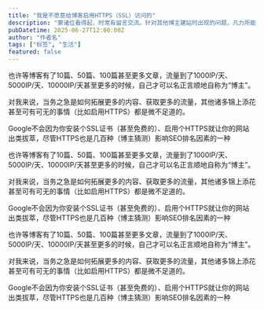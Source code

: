 ```yaml
---
title: "我是不愿意给博客启用HTTPS（SSL）访问的"
description: "蒙诸位看得起，时常有留言交流。针对其他博主建站时出现的问题，凡力所能及的我都尽力回答，并筛选后贴在文章内作为补充和更新"
pubDatetime: 2025-06-27T12:00:00Z
author: "作者名"
tags: ["标签", "生活"]
featured: false
---
```

也许等博客有了10篇、50篇、100篇甚至更多文章，流量到了1000IP/天、5000IP/天、10000IP/天甚至更多的时候，自己才可以名正言顺地自称为“博主”。

对我来说，当务之急是如何拓展更多的内容、获取更多的流量，其他诸多锦上添花甚至可有可无的事情（比如启用HTTPS）都是微不足道的。


Google不会因为你安装个SSL证书（甚至免费的）、启用个HTTPS就让你的网站出类拔萃，尽管HTTPS也是几百种（博主猜测）影响SEO排名因素的一种

也许等博客有了10篇、50篇、100篇甚至更多文章，流量到了1000IP/天、5000IP/天、10000IP/天甚至更多的时候，自己才可以名正言顺地自称为“博主”。

对我来说，当务之急是如何拓展更多的内容、获取更多的流量，其他诸多锦上添花甚至可有可无的事情（比如启用HTTPS）都是微不足道的。


Google不会因为你安装个SSL证书（甚至免费的）、启用个HTTPS就让你的网站出类拔萃，尽管HTTPS也是几百种（博主猜测）影响SEO排名因素的一种

也许等博客有了10篇、50篇、100篇甚至更多文章，流量到了1000IP/天、5000IP/天、10000IP/天甚至更多的时候，自己才可以名正言顺地自称为“博主”。

对我来说，当务之急是如何拓展更多的内容、获取更多的流量，其他诸多锦上添花甚至可有可无的事情（比如启用HTTPS）都是微不足道的。


Google不会因为你安装个SSL证书（甚至免费的）、启用个HTTPS就让你的网站出类拔萃，尽管HTTPS也是几百种（博主猜测）影响SEO排名因素的一种
